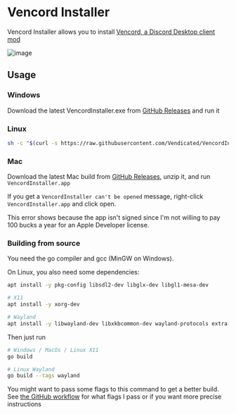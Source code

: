 # Vencord Installer

Vencord Installer allows you to install [Vencord, a Discord Desktop client mod](https://github.com/Vendicated/Vencord)

![image](https://user-images.githubusercontent.com/45497981/197824700-5c77bcf3-f8e8-4b5f-95e8-76a17cd40d85.png)

## Usage

### Windows

Download the latest VencordInstaller.exe from [GitHub Releases](https://github.com/Vendicated/VencordInstaller/releases/latest) and run it

### Linux

```sh
sh -c "$(curl -s https://raw.githubusercontent.com/Vendicated/VencordInstaller/main/install.sh)"
```

### Mac

Download the latest Mac build from [GitHub Releases](https://github.com/Vendicated/VencordInstaller/releases/latest), unzip it, and run `VencordInstaller.app` 

If you get a `VencordInstaller can't be opened` message, right-click `VencordInstaller.app` and click open.

This error shows because the app isn't signed since I'm not willing to pay 100 bucks a year for an Apple Developer license.

### Building from source

You need the go compiler and gcc (MinGW on Windows).

On Linux, you also need some dependencies:

```sh
apt install -y pkg-config libsdl2-dev libglx-dev libgl1-mesa-dev

# X11
apt install -y xorg-dev

# Wayland
apt install -y libwayland-dev libxkbcommon-dev wayland-protocols extra-cmake-modules
```

Then just run

```sh
# Windows / MacOs / Linux X11
go build

# Linux Wayland
go build --tags wayland
```

You might want to pass some flags to this command to get a better build.
See [the GitHub workflow](https://github.com/Vendicated/VencordInstaller/blob/main/.github/workflows/release.yml) for what flags I pass or if you want more precise instructions
